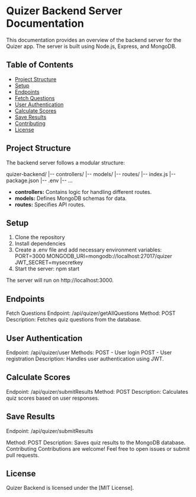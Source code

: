 # Quizer Backend Server Documentation

This documentation provides an overview of the backend server for the Quizer app. The server is built using Node.js, Express, and MongoDB.

## Table of Contents

- [Project Structure](#project-structure)
- [Setup](#setup)
- [Endpoints](#endpoints)
- [Fetch Questions](#fetch-questions)
- [User Authentication](#user-authentication)
- [Calculate Scores](#calculate-scores)
- [Save Results](#save-results)
- [Contributing](#contributing)
- [License](#license)

## Project Structure

The backend server follows a modular structure:

quizer-backend/
|-- controllers/
|-- models/
|-- routes/
|-- index.js
|-- package.json
|-- .env
|-- ...

- **controllers:** Contains logic for handling different routes.
- **models:** Defines MongoDB schemas for data.
- **routes:** Specifies API routes.

## Setup

1. Clone the repository
2. Install dependencies
3. Create a .env file and add necessary environment variables:
   PORT=3000
   MONGODB_URI=mongodb://localhost:27017/quizer
   JWT_SECRET=mysecretkey
4. Start the server:
   npm start

The server will run on http://localhost:3000.

## Endpoints

Fetch Questions
Endpoint: /api/quizer/getAllQuestions
Method: POST
Description: Fetches quiz questions from the database.

## User Authentication

Endpoint: /api/quizer/user
Methods:
POST - User login
POST - User registration
Description: Handles user authentication using JWT.

## Calculate Scores

Endpoint: /api/quizer/submitResults
Method: POST
Description: Calculates quiz scores based on user responses.

## Save Results

Endpoint: /api/quizer/submitResults

Method: POST
Description: Saves quiz results to the MongoDB database.
Contributing
Contributions are welcome! Feel free to open issues or submit pull requests.

## License

Quizer Backend is licensed under the [MIT License].
